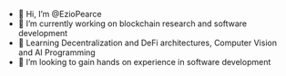 - 👋 Hi, I’m @EzioPearce
- 👀 I’m currently working on blockchain research and software development
- 🌱 Learning Decentralization and DeFi architectures, Computer Vision and AI Programming
- 💞️ I’m looking to gain hands on experience in software development 

<!---
EzioPearce/EzioPearce is a ✨ special ✨ repository because its `README.md` (this file) appears on your GitHub profile.
You can click the Preview link to take a look at your changes.
--->
